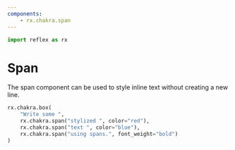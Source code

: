 ```yaml
---
components:
    - rx.chakra.span
---
```


```python exec
import reflex as rx
```

# Span

The span component can be used to style inline text without creating a new line.

```python demo
rx.chakra.box(
    "Write some ",
    rx.chakra.span("stylized ", color="red"),    
    rx.chakra.span("text ", color="blue"),
    rx.chakra.span("using spans.", font_weight="bold")
)
```
